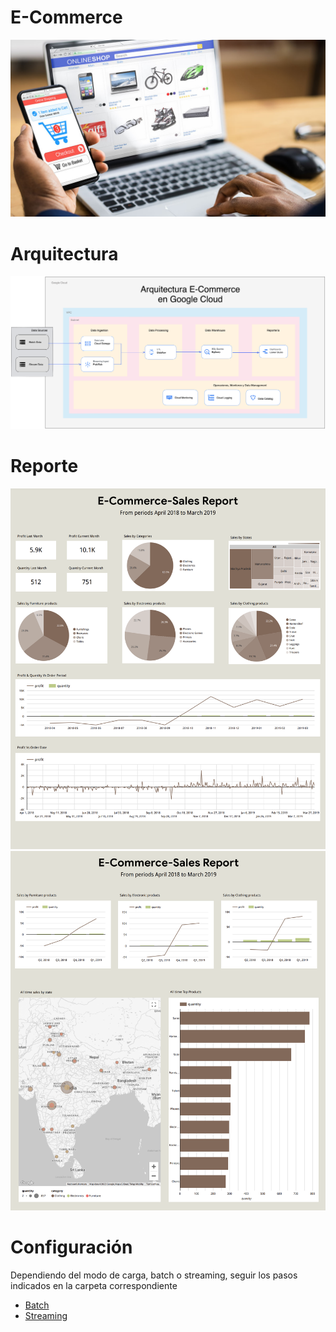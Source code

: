 # E-Commerce

<img src="https://github.com/thecodemancer/e-commerce/blob/63dfe15f147e5eb22ae896aa3d861d78f007a2ef/img/e_commerce.jpeg" />

# Arquitectura

<img src="https://github.com/thecodemancer/e-commerce/blob/992b51d525d5d003ec4f34ea6946bbf3a4937a43/img/e_commerce_arquitectura.png" />

# Reporte

<img src="https://github.com/thecodemancer/e-commerce/blob/f5fda6812048245780d55bb9b16487b57fbb50ed/img/ecommerce_report_page1.png" />
<img src="https://github.com/thecodemancer/e-commerce/blob/f5fda6812048245780d55bb9b16487b57fbb50ed/img/ecommerce_report_page2.png" />

# Configuración

Dependiendo del modo de carga, batch o streaming, seguir los pasos indicados en la carpeta correspondiente

- [Batch](https://github.com/thecodemancer/e-commerce/tree/main/1_batch)
- [Streaming](https://github.com/thecodemancer/e-commerce/tree/main/2_streaming)
